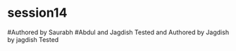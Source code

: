 # session14
#Authored by Saurabh
#Abdul and Jagdish
Tested and Authored by Jagdish by jagdish
Tested